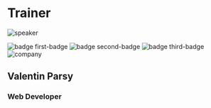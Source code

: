 <!-- .slide: class="speaker-slide" -->

# Trainer

![speaker](./assets/images/speaker-valentin.jpg)

<!-- ![badge first-badge](./assets/images/js-logo.png) -->


![badge first-badge](./assets/images/angular-logo.png)
![badge second-badge](./assets/images/js-logo.png)
![badge third-badge](./assets/images/ts-logo.jpg)
![company](./assets/images/logo-sfeir-blanc.png)

<h2>Valentin <span>Parsy</span></h2>

### Web Developer
<!-- .element: class="icon-rule icon-first" -->

### 
<!-- .element: class="icon-second" -->
